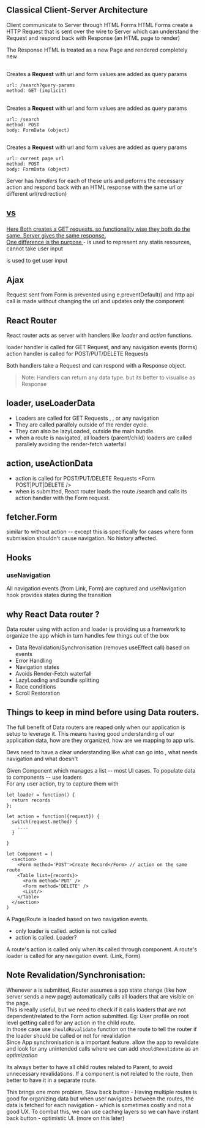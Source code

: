 ## Classical Client-Server Architecture
Client communicate to Server through HTML Forms
HTML Forms create a HTTP Request that is sent over the wire to Server which can understand the Request and respond 
back with Response (an HTML page to render) 

The Response HTML is treated as a new Page and rendered completely new


## <form action='/search'></form>
Creates a **Request**  with url and form values are added as query params
```
url: /search?query-params
method: GET (implicit)
```


## <form action='/search' method='POST/PUT/DELETE'></form>
Creates a **Request**  with url and form values are added as query params
```
url: /search
method: POST
body: FormData (object)
```

## <form method='POST/PUT/DELETE'></form>
Creates a **Request**  with url and form values are added as query params
```
url: current page url
method: POST
body: FormData (object)
```

Server has *handlers* for each of these urls and peforms the necessary action and respond back with an HTML response
with the same url or different url(redirection)

## <a href='/any'> vs <form action='/any'/>
Here Both creates a GET requests. so functionality wise they both do the same. Server gives the same response.  
One difference is the purpose 
<a> - is used to represent any statis resources, cannot take user input
<form> is used to get user input 


## Ajax 
Request sent from Form is prevented using e.preventDefault() and http api call is made without changing 
the url and updates only the component


## React Router
React router acts as server with handlers like *loader* and *action* functions.   

loader handler is called for GET Request, and any navigation events (forms)  
action handler is called for POST/PUT/DELETE Requests  

Both handlers take a Request and can respond with a Response object. 
> Note: Handlers can return any data type. but its better to visualise as Response

## loader, useLoaderData
- Loaders are called for GET Requests <Link>, <Form GET/>, or any navigation
- They are called parallely outside of the render cycle. 
- They can also be lazyLoaded, outside the main bundle.
- when a route is navigated, all loaders (parent/child) loaders are called parallely avoiding the render-fetch waterfall


## action, useActionData
- action is called for POST/PUT/DELETE Requests <Form POST|PUT|DELETE />
- when <Form action='/search'/> is submitted, React router loads the route /search and calls its action handler with 
the Form request.

## fetcher.Form
similar to <Form> without action -- except this is specifically for cases where form submission shouldn't cause 
navigation. No history affected.


## Hooks 
### useNavigation
All navigation events (from Link, Form) are captured and useNavigation hook provides states during the transition


## why React Data router ? 
Data router using <Form><Link> with action and loader is providing us a framework to organize the app which in turn
handles few things out of the box
- Data Revalidation/Synchronisation (removes useEffect call)  based on <Form> events
- Error Handling
- Navigation states
- Avoids Render-Fetch waterfall
- LazyLoading and bundle splitting
- Race conditions
- Scroll Restoration


## Things to keep in mind before using Data routers. 
The full benefit of Data routers are reaped only when our application is setup to leverage it. 
This means having good understanding of our application data, how are they organized, how are we mapping to app urls. 

Devs need to have a clear understanding like what can go into <Form action /> , what needs navigation and what doesn't

Given Component which manages a list -- most UI cases. 
To populate data to components -- use loaders  
For any user action, try to capture them with <Form>  
```
let loader = function() {
  return records
};

let action = function({request}) {
  switch(request.method) {
    ....
  }

}

let Component = (
  <section>
    <Form method='POST'>Create Record</Form> // action on the same route
    <Table list={records}>
      <Form method='PUT' />
      <Form method='DELETE' />
      <List/>
    </Table>
  </section>
)
```

A Page/Route is loaded based on two navigation events. 
- <Link> only loader is called. action is not called
- <Form action='route'> action is called. Loader? 

A route's action is called only when its called through <Form action> component.
A route's loader is called for any navigation event. (Link, Form)

## Note Revalidation/Synchronisation: 
Whenever a <Form> is submitted, Router assumes a app state change (like how server sends a new page) automatically 
calls all loaders that are visible on the page.   
This is really useful, but we need to check if it calls loaders that are not dependent/related to the Form action submitted. 
Eg: User profile on root level getting called for any action in the child route.  
In those case use `shouldRevalidate` function on the route to tell the router if the loader should be called or not for 
revalidation  
Since App synchronisation is a important feature. allow the app to revalidate and look for any unintended calls where we 
can add `shouldRevalidate` as an *optimization*   


Its always better to have all child routes related to Parent, to avoid unnecessary revalidations. If a component is not 
related to the route, then better to have it in a separate route. 

This brings one more problem, Slow back button - Having multiple routes is good for organizing data but when user navigates
between the routes, the data is fetched for each navigation - which is sometimes costly and not a good UX. 
To combat this, we can use caching layers so we can have instant back button - optimistic UI.
(more on this later)


